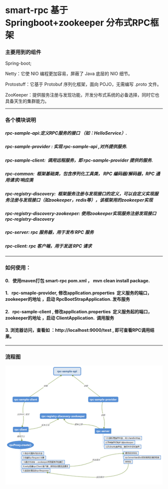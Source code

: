 # smart-rpc 基于Springboot+zookeeper 分布式RPC框架


### 主要用到的组件

Spring-boot;

Netty：它使 NIO 编程更加容易，屏蔽了 Java 底层的 NIO 细节。  

Protostuff：它基于 Protobuf 序列化框架，面向 POJO，无需编写 .proto 文件。  

ZooKeeper：提供服务注册与发现功能，开发分布式系统的必备选择，同时它也具备天生的集群能力。  

-----
### 各个模块说明
##### rpc-sample-api:定义RPC服务的接口 （如：HelloService）.   
##### rpc-sample-provider : 实现 rpc-sample-api ,对外提供服务.  
##### rpc-sample-client:  调用远程服务，即 rpc-sample-provider 提供的服务. 
  
##### rpc-common:  框架基础类，包含序列化工具类， RPC 编码器/解码器，RPC 通用请求/响应类
##### rpc-registry-discovery:  框架服务注册与发现接口的定义，可以自定义实现服务注册与发现接口（如zookeeper，redis等），该框架用的zookeeper实现
##### rpc-registry-discovery-zookeeper: 使用zookeeper实现服务注册发现接口 rpc-registry-discovery
##### rpc-server:  rpc 服务器，用于发布 RPC 服务
##### rpc-client:  rpc 客户端，用于发送 RPC 请求

------
### 如何使用：

#### 0.   使用maven打包 smart-rpc pom.xml ， mvn clean install package.

#### 1.   rpc-smaple-provider, 修改appllcation.properties  定义服务的端口，zookeeper的地址 ，启动 RpcBootStrapApplication. 发布服务

#### 2.   rpc-sample-client , 修改appllcation.properties  定义服务起的端口，zookeeper的地址 ，启动 ClientApplication.  调用服务

#### 3. 浏览器访问，查看如 ：http://localhost:9000/test , 即可查看RPC调用结果。

-------
### 流程图

![](https://github.com/mrgaoshan/smart-rpc/raw/master/rpc-sample-api.png)


